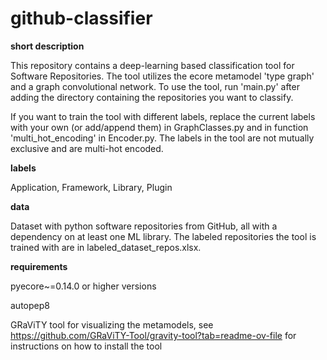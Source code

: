 # github-classifier

**short description**

This repository contains a deep-learning based classification tool for Software Repositories. The tool utilizes the ecore metamodel 'type graph' and a graph convolutional network. To use the tool, run 'main.py' after adding the directory containing the repositories you want to classify.

If you want to train the tool with different labels, replace the current labels with your own (or add/append them) in GraphClasses.py and in function 'multi_hot_encoding' in Encoder.py. 
The labels in the tool are not mutually exclusive and are multi-hot encoded.

**labels**

Application, Framework, Library, Plugin

**data**

Dataset with python software repositories from GitHub, all with a dependency on at least one ML library.
The labeled repositories  the tool is trained with are in labeled_dataset_repos.xlsx.

**requirements**

pyecore~=0.14.0 or higher versions

autopep8

GRaViTY tool for visualizing the metamodels, see https://github.com/GRaViTY-Tool/gravity-tool?tab=readme-ov-file for instructions on how to install the tool
